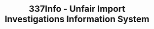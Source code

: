 ---
layout: default
bigquery: https://console.cloud.google.com/bigquery?p=patents-public-data&d=usitc_investigations&page=dataset&project=sheets-management-319211
citation: US International Trade Commission 337Info Unfair Import Investigations Information
  System
contributors: US International Trade Comission
cost: None
description: US International Trade Commission 337Info Unfair Import Investigations
  Information System contains data on investigations done under Section 337. Section
  337 declares the infringement of certain statutory intellectual property rights
  and other forms of unfair competition in import trade to be unlawful practices.
  Most Section 337 investigations involve allegations of patent or registered trademark
  infringement.
documentation: FAQ and tutorial available on the site
last_edit: 04/06/2022, 14:54:36
location: https://pubapps2.usitc.gov/337external/
maintained_by: US International Trade Comission
schema_fields:
- investigationType
- actualStartDateEvidHear
- trademarkNumbers
- scheduledEndDateEvidHear
- htsNumbers
- respondent
- finalIdOnViolationDue
- currentActiveALJ
- actualEndDateEvidHear
- investigationNo
- endDateMarkmanHearing
- scheduledStartDateEvidHear
- currentStatus
- targetDate
- id
- docketNo
- gcAttorney
- ouiiAttorney
- startDateMarkmanHearing
- finalIdOnViolationIssue
- teoProceedingInvolved
- patentNumber
- complainant
- teoIdDueDate
- issueDateOtherNonFinal
- lastUpdated
- patentNumbers
- teoReliefGranted
- dateCreated
- invUnfairAct
- aljAssigned
- copyrightNumbers
- investigationTermDate
- publication_number
- cafcAppeals
- markmanHearing
- dateComplaintFiled
- internalRemand
- ouiiParticipation
- title
- teoIdIssueDate
- finalDetViolation
- dateOfPublicationFrNotice
- finalDetNoViolation
shortname: unfair_import_investigations
tags:
- import
- legal
- trade
timeframe: 2008-2021 (prior to 2008 downloadable as a JSON file)
title: 337Info - Unfair Import Investigations Information System
uuid: 2721f5ec-e599-4890-9265-9706719fc71e
---